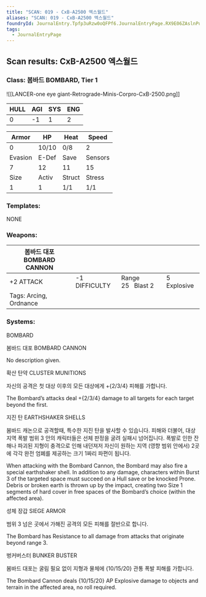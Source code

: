 ```yaml
---
title: "SCAN: 019 - CxB-A2500 엑스월드"
aliases: "SCAN: 019 - CxB-A2500 엑스월드"
foundryId: JournalEntry.Tpfp3uRzw0oQFPf6.JournalEntryPage.RX9E06ZAslnPuqd4
tags:
  - JournalEntryPage
---
```

## Scan results: CxB-A2500 엑스월드

### Class: 봄바드 BOMBARD, Tier 1

![[LANCER-one eye giant-Retrograde-Minis-Corpro-CxB-2500.png]]

| HULL | AGI | SYS | ENG |
| --- | --- | --- | --- |
| 0 | \-1 | 1 | 2 |

| Armor | HP | Heat | Speed |
| --- | --- | --- | --- |
| 0 | 10/10 | 0/8 | 2 |
| Evasion | E-Def | Save | Sensors |
| 7 | 12 | 11 | 15 |
| Size | Activ | Struct | Stress |
| 1 | 1 | 1/1 | 1/1 |

### Templates:

NONE

### Weapons:

| 봄바드 대포 BOMBARD CANNON |  |  |  |
| --- | --- | --- | --- |
| +2 ATTACK | \-1 DIFFICULTY | Range 25   Blast 2 | 5 Explosive |  |
| Tags: Arcing, Ordnance |  |  |  |  |  |

### Systems:

BOMBARD

봄바드 대포 BOMBARD CANNON

No description given.

확산 탄약 CLUSTER MUNITIONS

자신의 공격은 첫 대상 이후의 모든 대상에게 +{2/3/4} 피해를 가합니다.

The Bombard’s attacks deal +{2/3/4} damage to all targets for each target beyond the first.

지진 탄 EARTHSHAKER SHELLS

봄바드 캐논으로 공격할때, 특수한 지진 탄을 발사할 수 있습니다. 피해와 더불어, 대상 지역 폭발 범위 3 안의 캐릭터들은 선체 판정을 굴려 실패시 넘어집니다. 폭발로 인한 잔해나 파괴된 지형이 충격으로 인해 내던져저 자신이 원하는 지역 (영향 범위 안에서) 2곳에 각각 완전 엄폐를 제공하는 크기 1짜리 파편이 됩니다.

When attacking with the Bombard Cannon, the Bombard may also fire a special earthshaker shell. In addition to any damage, characters within Burst 3 of the targeted space must succeed on a Hull save or be knocked Prone. Debris or broken earth is thrown up by the impact, creating two Size 1 segments of hard cover in free spaces of the Bombard’s choice (within the affected area).

성체 장갑 SIEGE ARMOR

범위 3 넘은 곳에서 가해진 공격의 모든 피해를 절반으로 합니다.

The Bombard has Resistance to all damage from attacks that originate beyond range 3.

벙커버스터 BUNKER BUSTER

봄바드 대포는 굴림 필요 없이 지형과 물체에 {10/15/20} 관통 폭발 피해를 가합니다.

The Bombard Cannon deals {10/15/20} AP Explosive damage to objects and terrain in the affected area, no roll required.